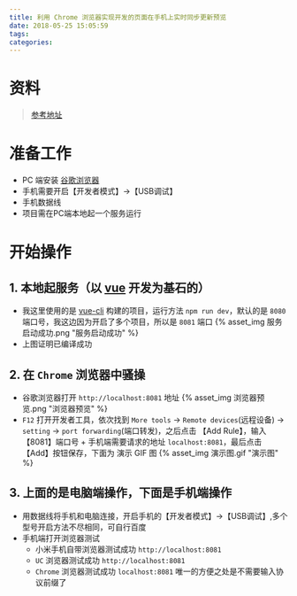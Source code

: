 ```yaml
---
title: 利用 Chrome 浏览器实现开发的页面在手机上实时同步更新预览
date: 2018-05-25 15:05:59
tags:
categories:
---
```



# 资料
>[参考地址](https://mp.weixin.qq.com/s?__biz=MzAxODE2MjM1MA==&mid=2651554224&idx=1&sn=039d86aea6318a365f4e476cd84c6677&chksm=80255671b752df6730726a63fb8d666db62f039d42e2229da49a26d4d80d802dad5a36a0a614&mpshare=1&scene=1&srcid=05252AIMEZbKjqJtUoYXgp4P#rd)

# 准备工作
-  PC 端安装 [谷歌浏览器](https://www.google.cn/intl/zh-CN/chrome/)
-  手机需要开启【开发者模式】->【USB调试】
-  手机数据线
-  项目需在PC端本地起一个服务运行

<!-- more -->


#  开始操作

## 1.  本地起服务（以 [vue](https://cn.vuejs.org/) 开发为基石的）
-  我这里使用的是 [vue-cli](https://www.jianshu.com/p/e555bc60b96b) 构建的项目，运行方法 `npm run dev`，默认的是 `8080` 端口号，我这边因为开启了多个项目，所以是 `8081` 端口
{% asset_img 服务启动成功.png "服务启动成功" %}
-  上图证明已编译成功

## 2.  在 `Chrome` 浏览器中骚操
-  谷歌浏览器打开 `http://localhost:8081` 地址
{% asset_img 浏览器预览.png "浏览器预览" %}
-  `F12` 打开开发者工具，依次找到 `More tools` -> `Remote devices`(远程设备) -> `setting` -> `port forwarding`(端口转发)，之后点击 【Add Rule】，输入 【8081】端口号 + 手机端需要请求的地址 `localhost:8081`，最后点击【Add】按钮保存，下面为 演示 GIF 图
{% asset_img 演示图.gif "演示图" %}

## 3.  上面的是电脑端操作，下面是手机端操作
-  用数据线将手机和电脑连接，开启手机的【开发者模式】->【USB调试】,多个型号开启方法不尽相同，可自行百度
-  手机端打开浏览器测试
    -  小米手机自带浏览器测试成功   `http://localhost:8081`
    -  `UC` 浏览器测试成功   `http://localhost:8081`
    -  `Chrome` 浏览器测试成功   `localhost:8081`  唯一的方便之处是不需要输入协议前缀了
